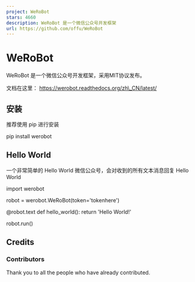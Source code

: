 ```yaml
---
project: WeRoBot
stars: 4660
description: WeRoBot 是一个微信公众号开发框架
url: https://github.com/offu/WeRoBot
---
```


WeRoBot
=======

WeRoBot 是一个微信公众号开发框架，采用MIT协议发布。

文档在这里： https://werobot.readthedocs.org/zh\_CN/latest/

安装
--

推荐使用 pip 进行安装

pip install werobot

Hello World
-----------

一个非常简单的 Hello World 微信公众号，会对收到的所有文本消息回复 Hello World

import werobot

robot = werobot.WeRoBot(token='tokenhere')

@robot.text
def hello\_world():
    return 'Hello World!'

robot.run()

Credits
-------

### Contributors

Thank you to all the people who have already contributed.
